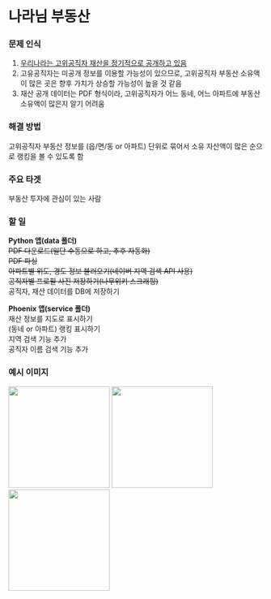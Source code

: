 # 나라님 부동산

### 문제 인식
1. <a href="https://www.peti.go.kr/prptOptp.do">우리나라는 고위공직자 재산을 정기적으로 공개하고 있음</a>
2. 고유공직자는 미공개 정보를 이용할 가능성이 있으므로, 고위공직자 부동산 소유액이 많은 곳은 향후 가치가 상승할 가능성이 높을 것 같음
3. 재산 공개 데이터는 PDF 형식이라, 고위공직자가 어느 동네, 어느 아파트에 부동산 소유액이 많은지 알기 어려움


### 해결 방법
고위공직자 부동산 정보를 (읍/면/동 or 아파트) 단위로 묶어서
소유 자산액이 많은 순으로 랭킹을 볼 수 있도록 함


### 주요 타겟
부동산 투자에 관심이 있는 사람


### 할 일
<b>Python 앱(data 폴더)</b><br/>
<del><label for="download_pdf">PDF 다운로드(일단 수동으로 하고, 추후 자동화)</label></del><br/>
<del><label for="parse_pdf">PDF 파싱</label></del><br/>
<del><label for="naver_location_search_api">아파트별 위도, 경도 정보 불러오기(네이버 지역 검색 API 사용)</label></del><br/>
<del><label for="get_profile_image">공직자별 프로필 사진 저장하기(나무위키 스크래핑)</label></del><br/>
<label for="insert_data">공직자, 재산 데이터를 DB에 저장하기</label><br/>

<b>Phoenix 앱(service 폴더)</b><br/>
<label for="show_properties_map">재산 정보를 지도로 표시하기</label><br/>
<label for="show_properties_rank">(동네 or 아파트) 랭킹 표시하기</label><br/>
<label for="search_location">지역 검색 기능 추가</label><br/>
<label for="search_name">공직자 이름 검색 기능 추가</label><br/>


### 예시 이미지
<img width="200" src="https://github.com/user-attachments/assets/80a950b2-7918-4f7b-8c36-265b41de9d71" />
<img width="200" src="https://github.com/user-attachments/assets/a369e7cd-9dfb-417f-8d3a-54dc4b7d4311" />
<img width="200" src="https://github.com/user-attachments/assets/52f31428-8139-428a-a0db-cda508f89332" />
